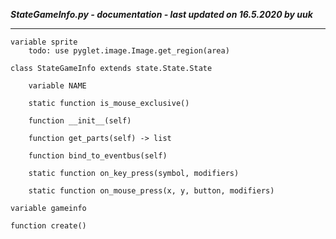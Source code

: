 ***StateGameInfo.py - documentation - last updated on 16.5.2020 by uuk***
___

    variable sprite
        todo: use pyglet.image.Image.get_region(area)

    class StateGameInfo extends state.State.State

        variable NAME

        static function is_mouse_exclusive()

        function __init__(self)

        function get_parts(self) -> list

        function bind_to_eventbus(self)

        static function on_key_press(symbol, modifiers)

        static function on_mouse_press(x, y, button, modifiers)

    variable gameinfo

    function create()